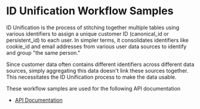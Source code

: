 # ID Unification Workflow Samples

ID Unification is the process of stitching together multiple tables using various identifiers to assign a unique customer ID (canonical_id or persistent_id) to each user. In simpler terms, it consolidates identifiers like cookie_id and email addresses from various user data sources to identify and group "the same person."

Since customer data often contains different identifiers across different data sources, simply aggregating this data doesn't link these sources together. This necessitates the ID Unification process to make the data usable.

These workflow samples are used for the following API documentation

- [API Documentation](https://api-docs.treasuredata.com/)
